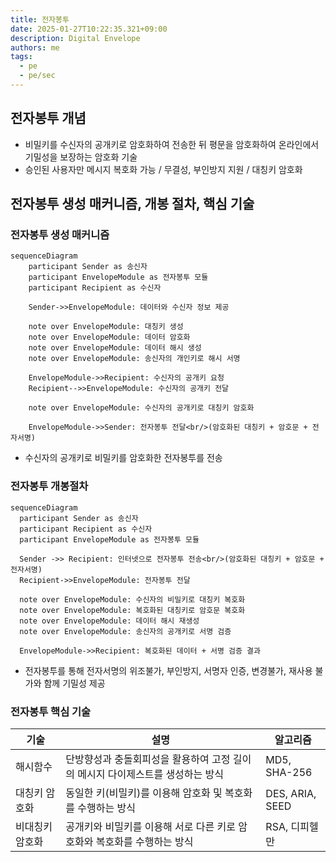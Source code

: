 ```yaml
---
title: 전자봉투
date: 2025-01-27T10:22:35.321+09:00
description: Digital Envelope
authors: me
tags:
  - pe
  - pe/sec
---
```


## 전자봉투 개념

- 비밀키를 수신자의 공개키로 암호화하여 전송한 뒤 평문을 암호화하여 온라인에서 기밀성을 보장하는 암호화 기술
- 승인된 사용자만 메시지 복호화 가능 / 무결성, 부인방지 지원 / 대칭키 암호화

## 전자봉투 생성 매커니즘, 개봉 절차, 핵심 기술

### 전자봉투 생성 매커니즘

```mermaid
sequenceDiagram
    participant Sender as 송신자
    participant EnvelopeModule as 전자봉투 모듈
    participant Recipient as 수신자

    Sender->>EnvelopeModule: 데이터와 수신자 정보 제공

    note over EnvelopeModule: 대칭키 생성
    note over EnvelopeModule: 데이터 암호화
    note over EnvelopeModule: 데이터 해시 생성
    note over EnvelopeModule: 송신자의 개인키로 해시 서명

    EnvelopeModule->>Recipient: 수신자의 공개키 요청
    Recipient-->>EnvelopeModule: 수신자의 공개키 전달

    note over EnvelopeModule: 수신자의 공개키로 대칭키 암호화

    EnvelopeModule->>Sender: 전자봉투 전달<br/>(암호화된 대칭키 + 암호문 + 전자서명)
```

- 수신자의 공개키로 비밀키를 암호화한 전자봉투를 전송

### 전자봉투 개봉절차

```mermaid
sequenceDiagram
  participant Sender as 송신자
  participant Recipient as 수신자
  participant EnvelopeModule as 전자봉투 모듈

  Sender ->> Recipient: 인터넷으로 전자봉투 전송<br/>(암호화된 대칭키 + 암호문 + 전자서명)
  Recipient->>EnvelopeModule: 전자봉투 전달

  note over EnvelopeModule: 수신자의 비밀키로 대칭키 복호화
  note over EnvelopeModule: 복호화된 대칭키로 암호문 복호화
  note over EnvelopeModule: 데이터 해시 재생성
  note over EnvelopeModule: 송신자의 공개키로 서명 검증

  EnvelopeModule->>Recipient: 복호화된 데이터 + 서명 검증 결과
```

- 전자봉투를 통해 전자서명의 위조불가, 부인방지, 서명자 인증, 변경불가, 재사용 불가와 함께 기밀성 제공

### 전자봉투 핵심 기술

| 기술 | 설명 | 알고리즘 |
|---|---|---|
| 해시함수 | 단방향성과 충돌회피성을 활용하여 고정 길이의 메시지 다이제스트를 생성하는 방식 | MD5, SHA-256 |
| 대칭키 암호화 | 동일한 키(비밀키)를 이용해 암호화 및 복호화를 수행하는 방식 | DES, ARIA, SEED |
| 비대칭키 암호화 | 공개키와 비밀키를 이용해 서로 다른 키로 암호화와 복호화를 수행하는 방식 | RSA, 디피헬만 |
